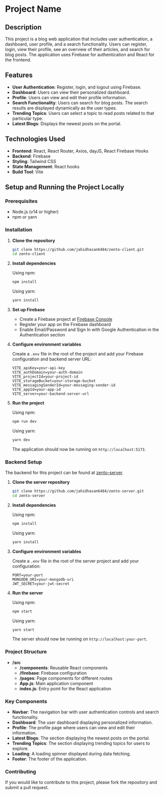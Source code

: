 # Project Name

## Description

This project is a blog web application that includes user authentication, a dashboard, user profile, and a search functionality. Users can register, login, view their profile, see an overview of their articles, and search for blog posts. The application uses Firebase for authentication and React for the frontend.

## Features

- **User Authentication**: Register, login, and logout using Firebase.
- **Dashboard**: Users can view their personalized dashboard.
- **Profile**: Users can view and edit their profile information.
- **Search Functionality**: Users can search for blog posts. The search results are displayed dynamically as the user types.
- **Trending Topics**: Users can select a topic to read posts related to that particular type.
- **Latest Blogs**: Displays the newest posts on the portal.

## Technologies Used

- **Frontend**: React, React Router, Axios, dayJS, React Firebase Hooks
- **Backend**: Firebase
- **Styling**: Tailwind CSS
- **State Management**: React hooks
- **Build Tool**: Vite

## Setup and Running the Project Locally

### Prerequisites

- Node.js (v14 or higher)
- npm or yarn

### Installation

1. **Clone the repository**

   ```bash
   git clone https://github.com/jahidhasan6484/zento-client.git
   cd zento-client
   ```

2. **Install dependencies**

   Using npm:

   ```bash
   npm install
   ```

   Using yarn:

   ```bash
   yarn install
   ```

3. **Set up Firebase**

   - Create a Firebase project at [Firebase Console](https://console.firebase.google.com/)
   - Register your app on the Firebase dashboard
   - Enable Email/Password and Sign In with Google Authentication in the Authentication section

4. **Configure environment variables**

   Create a `.env` file in the root of the project and add your Firebase configuration and backend server URL:

   ```plaintext
   VITE_apiKey=your-api-key
   VITE_authDomain=your-auth-domain
   VITE_projectId=your-project-id
   VITE_storageBucket=your-storage-bucket
   VITE_messagingSenderId=your-messaging-sender-id
   VITE_appId=your-app-id
   VITE_server=your-backend-server-url
   ```

5. **Run the project**

   Using npm:

   ```bash
   npm run dev
   ```

   Using yarn:

   ```bash
   yarn dev
   ```

   The application should now be running on `http://localhost:5173`.

### Backend Setup

The backend for this project can be found at [zento-server](https://github.com/jahidhasan6484/zento-server.git).

1. **Clone the server repository**

   ```bash
   git clone https://github.com/jahidhasan6484/zento-server.git
   cd zento-server
   ```

2. **Install dependencies**

   Using npm:

   ```bash
   npm install
   ```

   Using yarn:

   ```bash
   yarn install
   ```

3. **Configure environment variables**

   Create a `.env` file in the root of the server project and add your configuration:

   ```plaintext
   PORT=your-port
   MONGODB_URI=your-mongodb-uri
   JWT_SECRET=your-jwt-secret
   ```

4. **Run the server**

   Using npm:

   ```bash
   npm start
   ```

   Using yarn:

   ```bash
   yarn start
   ```

   The server should now be running on `http://localhost:your-port`.

### Project Structure

- **/src**
  - **/components**: Reusable React components
  - **/firebase**: Firebase configuration
  - **/pages**: Page components for different routes
  - **App.js**: Main application component
  - **index.js**: Entry point for the React application

### Key Components

- **Navbar**: The navigation bar with user authentication controls and search functionality.
- **Dashboard**: The user dashboard displaying personalized information.
- **Profile**: The profile page where users can view and edit their information.
- **Latest Blogs**: The section displaying the newest posts on the portal.
- **Trending Topics**: The section displaying trending topics for users to explore.
- **Loading**: A loading spinner displayed during data fetching.
- **Footer**: The footer of the application.

### Contributing

If you would like to contribute to this project, please fork the repository and submit a pull request.
